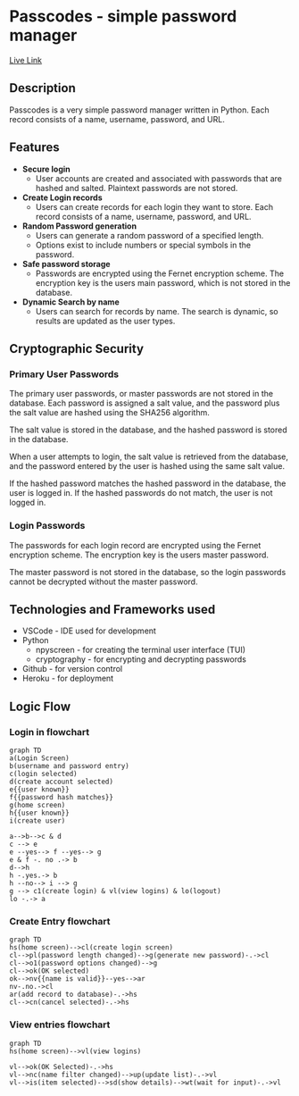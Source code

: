 # Passcodes - simple password manager

[Live Link](https://passcodes-993cec8b97da.herokuapp.com/)


## Description
Passcodes is a very simple password manager written in Python. Each record consists of a name, username, password, and URL. 

## Features
* __Secure login__
    * User accounts are created and associated with passwords that are hashed and salted.  Plaintext passwords are not stored.
* __Create Login records__
    * Users can create records for each login they want to store.  Each record consists of a name, username, password, and URL.
* __Random Password generation__
    * Users can generate a random password of a specified length.  
    * Options exist to include numbers or special symbols in the password.
* __Safe password storage__
    * Passwords are encrypted using the Fernet encryption scheme.  The encryption key is the users main password, which is not stored in the database.  
* __Dynamic Search by name__
    * Users can search for records by name. The search is dynamic, so results are updated as the user types.


## Cryptographic Security
### Primary User Passwords
The primary user passwords, or master passwords are not stored in the database.  Each password is assigned a salt value, and the password plus the salt value are hashed using the SHA256 algorithm.  

The salt value is stored in the database, and the hashed password is stored in the database.  

When a user attempts to login, the salt value is retrieved from the database, and the password entered by the user is hashed using the same salt value.  

If the hashed password matches the hashed password in the database, the user is logged in.  If the hashed passwords do not match, the user is not logged in.

### Login Passwords
The passwords for each login record are encrypted using the Fernet encryption scheme.  The encryption key is the users master password.  

The master password is not stored in the database, so the login passwords cannot be decrypted without the master password.



## Technologies and Frameworks used
* VSCode - IDE used for development
* Python
    * npyscreen - for creating the terminal user interface (TUI)
    * cryptography - for encrypting and decrypting passwords
* Github - for version control
* Heroku - for deployment


## Logic Flow

### Login in flowchart
~~~mermaid
graph TD
a(Login Screen)
b(username and password entry)
c(login selected)
d(create account selected)
e{{user known}}
f{{password hash matches}}
g(home screen)
h{{user known}}
i(create user)

a-->b-->c & d
c --> e
e --yes--> f --yes--> g
e & f -. no .-> b
d-->h
h -.yes.-> b
h --no--> i --> g
g --> c1(create login) & vl(view logins) & lo(logout)
lo -.-> a
~~~


### Create Entry flowchart
~~~mermaid
graph TD
hs(home screen)-->cl(create login screen)
cl-->pl(password length changed)-->g(generate new password)-.->cl
cl-->o1(password options changed)-->g
cl-->ok(OK selected)
ok-->nv{{name is valid}}--yes-->ar
nv-.no.->cl
ar(add record to database)-.->hs
cl-->cn(cancel selected)-.->hs
~~~


### View entries flowchart
~~~mermaid
graph TD
hs(home screen)-->vl(view logins)

vl-->ok(OK Selected)-.->hs
vl-->nc(name filter changed)-->up(update list)-.->vl
vl-->is(item selected)-->sd(show details)-->wt(wait for input)-.->vl
~~~



